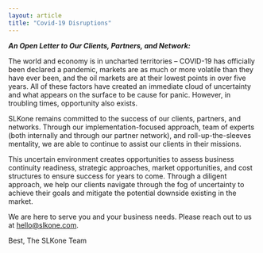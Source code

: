 ```yaml
---
layout: article
title: "Covid-19 Disruptions"
---
```


***An Open Letter to Our Clients, Partners, and Network:***

The world and economy is in uncharted territories – COVID-19 has officially been declared a pandemic, markets are as much or more volatile than they have ever been, and the oil markets are at their lowest points in over five years. All of these factors have created an immediate cloud of uncertainty and what appears on the surface to be cause for panic. However, in troubling times, opportunity also exists.

SLKone remains committed to the success of our clients, partners, and networks. Through our implementation-focused approach, team of experts (both internally and through our partner network), and roll-up-the-sleeves mentality, we are able to continue to assist our clients in their missions.

This uncertain environment creates opportunities to assess business continuity readiness, strategic approaches, market opportunities, and cost structures to ensure success for years to come. Through a diligent approach, we help our clients navigate through the fog of uncertainty to achieve their goals and mitigate the potential downside existing in the market. 

We are here to serve you and your business needs. Please reach out to us at hello@slkone.com.
 
Best,
The SLKone Team
